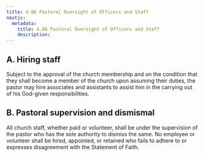 ```yaml
---
title: 4.06 Pastoral Oversight of Officers and Staff
nextjs:
  metadata:
    title: 4.06 Pastoral Oversight of Officers and Staff
    description: 
---
```


## A. Hiring staff 

Subject to the approval of the church membership and on the condition that they shall become a member of the church upon assuming their duties, the pastor may hire associates and assistants to assist him in the carrying out of his God-given responsibilities.

## B. Pastoral supervision and dismismal

All church staff, whether paid or volunteer, shall be under the supervision of the pastor who has the sole authority to dismiss the same.  No employee or volunteer shall be hired, appointed, or retained who fails to adhere to or expresses disagreement with the Statement of Faith.